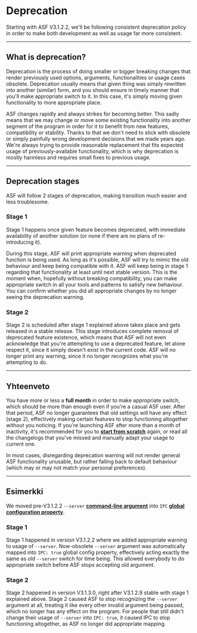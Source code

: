 # Deprecation

Starting with ASF V3.1.2.2, we'll be following consistent deprecation policy in order to make both development as well as usage far more consistent.

* * *

## What is deprecation?

Deprecation is the process of doing smaller or bigger breaking changes that render previously used options, arguments, functionalities or usage cases obsolete. Deprecation usually means that given thing was simply rewritten into another (similar) form, and you should ensure in timely manner that you'll make appropriate switch to it. In this case, it's simply moving given functionality to more appropriate place.

ASF changes rapidly and always strikes for becoming better. This sadly means that we may change or move some existing functionality into another segment of the program in order for it to benefit from new features, compatibility or stability. Thanks to that we don't need to stick with obsolete or simply painfully wrong development decisions that we made years ago. We're always trying to provide reasonable replacement that fits expected usage of previously-available functionality, which is why deprecation is mostly harmless and requires small fixes to previous usage.

* * *

## Deprecation stages

ASF will follow 2 stages of deprecation, making transition much easier and less troublesome.

### Stage 1

Stage 1 happens once given feature becomes deprecated, with immediate availability of another solution (or none if there are no plans of re-introducing it).

During this stage, ASF will print appropriate warning when deprecated function is being used. As long as it's possible, ASF will try to mimic the old behaviour and keep being compatible with it. ASF will keep being in stage 1 regarding that functionality at least until next stable version. This is the moment when, hopefully without breaking compatibility, you can make appropriate switch in all your tools and patterns to satisfy new behaviour. You can confirm whether you did all appropriate changes by no longer seeing the deprecation warning.

### Stage 2

Stage 2 is scheduled after stage 1 explained above takes place and gets released in a stable release. This stage introduces complete removal of deprecated feature existence, which means that ASF will not even acknowledge that you're attempting to use a deprecated feature, let alone respect it, since it simply doesn't exist in the current code. ASF will no longer print any warning, since it no longer recognizes what you're attempting to do.

* * *

## Yhteenveto

You have more or less a **full month** in order to make appropriate switch, which should be more than enough even if you're a casual ASF user. After that period, ASF no longer guarantees that old settings will have any effect (stage 2), effectively making certain features to stop functioning altogether without you noticing. If you're launching ASF after more than a month of inactivity, it's recommended for you to **[start from scratch](https://github.com/JustArchiNET/ArchiSteamFarm/wiki/Setting-up)** again, or read all the changelogs that you've missed and manually adapt your usage to current one.

In most cases, disregarding deprecation warning will not render general ASF functionality unusable, but rather falling back to default behaviour (which may or may not match your personal preferences).

* * *

## Esimerkki

We moved pre-V3.1.2.2 `--server` **[command-line argument](https://github.com/JustArchiNET/ArchiSteamFarm/wiki/Command-line-arguments)** into `IPC` **[global configuration property](https://github.com/JustArchiNET/ArchiSteamFarm/wiki/Configuration#global-config)**.

### Stage 1

Stage 1 happened in version V3.1.2.2 where we added appropriate warning to usage of `--server`. Now-obsolete `--server` argument was automatically mapped into `IPC: true` global config property, effectively acting exactly the same as old `--server` switch for time being. This allowed everybody to do appropriate switch before ASF stops accepting old argument.

### Stage 2

Stage 2 happened in version V3.1.3.0, right after V3.1.2.9 stable with stage 1 explained above. Stage 2 caused ASF to stop recognizing the `--server` argument at all, treating it like every other invalid argument being passed, which no longer has any effect on the program. For people that still didn't change their usage of `--server` into `IPC: true`, it caused IPC to stop functioning altogether, as ASF no longer did appropriate mapping.
